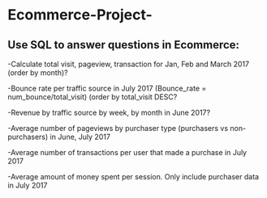 # Ecommerce-Project-
## Use SQL to answer questions in Ecommerce:

-Calculate total visit, pageview, transaction for Jan, Feb and March 2017 (order by month)?	

-Bounce rate per traffic source in July 2017 (Bounce_rate = num_bounce/total_visit) (order by total_visit DESC?
  
-Revenue by traffic source by week, by month in June 2017?

-Average number of pageviews by purchaser type (purchasers vs non-purchasers) in June, July 2017

-Average number of transactions per user that made a purchase in July 2017

-Average amount of money spent per session. Only include purchaser data in July 2017

